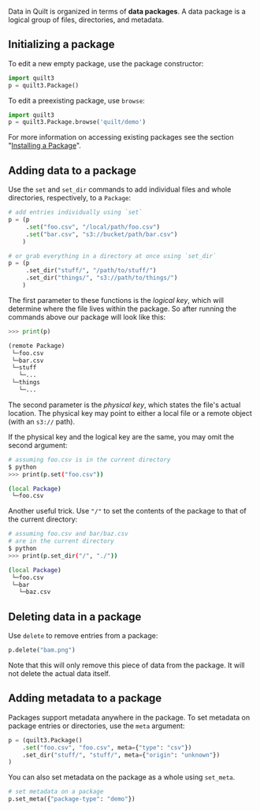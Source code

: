 Data in Quilt is organized in terms of **data packages**. A data package is a logical group of files, directories, and metadata.

## Initializing a package

To edit a new empty package, use the package constructor:

```python
import quilt3
p = quilt3.Package()
```

To edit a preexisting package, use `browse`:

```python
import quilt3
p = quilt3.Package.browse('quilt/demo')
```

For more information on accessing existing packages see the section "[Installing a Package](./Installing%20a%20Package.md)".

## Adding data to a package

Use the `set` and `set_dir` commands to add individual files and whole directories, respectively, to a `Package`:

```python
# add entries individually using `set`
p = (p
     .set("foo.csv", "/local/path/foo.csv")
     .set("bar.csv", "s3://bucket/path/bar.csv")
    )

# or grab everything in a directory at once using `set_dir`
p = (p
     .set_dir("stuff/", "/path/to/stuff/")
     .set_dir("things/", "s3://path/to/things/")
    )
```

The first parameter to these functions is the *logical key*, which will determine where the file lives within the package. So after running the commands above our package will look like this:

```python
>>> print(p)

(remote Package)
 └─foo.csv
 └─bar.csv
 └─stuff
   └─...
 └─things
   └─...
```

The second parameter is the *physical key*, which states the file's actual location. The physical key may point to either a local file or a remote object (with an `s3://` path).

If the physical key and the logical key are the same, you may omit the second argument:

```bash
# assuming foo.csv is in the current directory
$ python
>>> print(p.set("foo.csv"))

(local Package)
 └─foo.csv
```

Another useful trick. Use `"/"` to set the contents of the package to that of the current directory:

```bash
# assuming foo.csv and bar/baz.csv
# are in the current directory
$ python
>>> print(p.set_dir("/", "./"))

(local Package)
 └─foo.csv
 └─bar
   └─baz.csv
```

## Deleting data in a package

Use `delete` to remove entries from a package:

```python
p.delete("bam.png")
```

Note that this will only remove this piece of data from the package. It will not delete the actual data itself.

## Adding metadata to a package

Packages support metadata anywhere in the package. To set metadata on package entries or directories, use the `meta` argument:

```python
p = (quilt3.Package()
    .set("foo.csv", "foo.csv", meta={"type": "csv"})
    .set_dir("stuff/", "stuff/", meta={"origin": "unknown"})
)
```

You can also set metadata on the package as a whole using `set_meta`.

```python
# set metadata on a package
p.set_meta({"package-type": "demo"})
```
